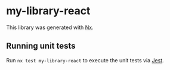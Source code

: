# my-library-react

This library was generated with [Nx](https://nx.dev).

## Running unit tests

Run `nx test my-library-react` to execute the unit tests via [Jest](https://jestjs.io).
